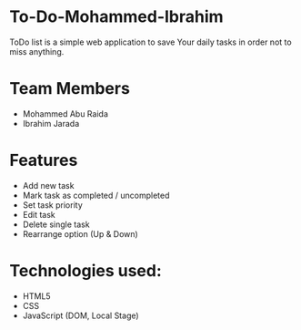 # To-Do-Mohammed-Ibrahim
ToDo list is a simple web application to save Your daily tasks in order not to miss anything.

# Team Members

* Mohammed Abu Raida
* Ibrahim Jarada
 
# Features

* Add new task
* Mark task as completed / uncompleted
* Set task priority
* Edit task
* Delete single task
* Rearrange option (Up & Down)

# Technologies used:

* HTML5
* CSS
* JavaScript (DOM, Local Stage)
